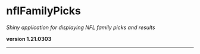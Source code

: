 # nflFamilyPicks

*Shiny application for displaying NFL family picks and results*

**version 1.21.0303**

----------
